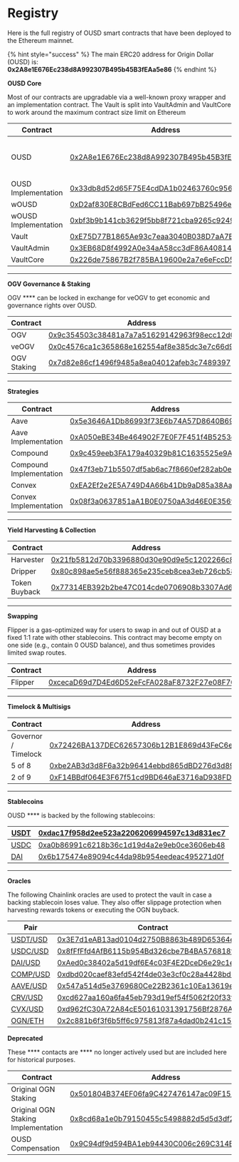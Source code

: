 # Registry

Here is the full registry of OUSD smart contracts that have been deployed to the Ethereum mainnet.

{% hint style="success" %}
The main ERC20 address for Origin Dollar (OUSD) is: \
**0x2A8e1E676Ec238d8A992307B495b45B3fEAa5e86**
{% endhint %}

**OUSD Core**

Most of our contracts are upgradable via a well-known proxy wrapper and an implementation contract. The Vault is split into VaultAdmin and VaultCore to work around the maximum contract size limit on Ethereum

| Contract             | Address                                                                                                               | ENS                                                                                                                                                     |
| -------------------- | --------------------------------------------------------------------------------------------------------------------- | ------------------------------------------------------------------------------------------------------------------------------------------------------- |
| OUSD                 | [0x2A8e1E676Ec238d8A992307B495b45B3fEAa5e86](https://etherscan.io/address/0x2A8e1E676Ec238d8A992307B495b45B3fEAa5e86) | <p><a href="https://etherscan.io/address/ousd.eth">ousd.eth</a> </p><p><a href="https://etherscan.io/address/origindollar.eth">origindollar.eth</a></p> |
| OUSD Implementation  | [0x33db8d52d65F75E4cdDA1b02463760c9561A2aa1](https://etherscan.io/address/0x33db8d52d65F75E4cdDA1b02463760c9561A2aa1) |                                                                                                                                                         |
| wOUSD                | [0xD2af830E8CBdFed6CC11Bab697bB25496ed6FA62](https://etherscan.io/address/0xD2af830E8CBdFed6CC11Bab697bB25496ed6FA62) | [wousd.eth](https://etherscan.io/address/wousd.eth)                                                                                                     |
| wOUSD Implementation | [0xbf3b9b141cb3629f5bb8f721cba9265c92494539](https://etherscan.io/address/0xbf3b9b141cb3629f5bb8f721cba9265c92494539) |                                                                                                                                                         |
| Vault                | [0xE75D77B1865Ae93c7eaa3040B038D7aA7BC02F70](https://etherscan.io/address/0xe75d77b1865ae93c7eaa3040b038d7aa7bc02f70) | [originvault.eth](https://etherscan.io/address/originvault.eth)                                                                                         |
| VaultAdmin           | [0x3EB68D8f4992A0e34aA58cc3dF86A40814078cF6](https://etherscan.io/address/0x3EB68D8f4992A0e34aA58cc3dF86A40814078cF6) |                                                                                                                                                         |
| VaultCore            | [0x226de75867B2f785BA19600e2a7e6eFccD57157B](https://etherscan.io/address/0x226de75867B2f785BA19600e2a7e6eFccD57157B) |                                                                                                                                                         |

****

**OGV Governance & Staking**

OGV **** can be locked in exchange for veOGV to get economic and governance rights over OUSD.&#x20;

| Contract    | Address                                                                                                               | ENS                                                           |
| ----------- | --------------------------------------------------------------------------------------------------------------------- | ------------------------------------------------------------- |
| OGV         | [0x9c354503c38481a7a7a51629142963f98ecc12d0](https://etherscan.io/address/0x9c354503c38481a7a7a51629142963f98ecc12d0) | [ogv.eth](https://etherscan.io/address/ogv.eth)               |
| veOGV       | [0x0c4576ca1c365868e162554af8e385dc3e7c66d9](https://etherscan.io/address/0x0c4576ca1c365868e162554af8e385dc3e7c66d9) | [veogv.eth](https://etherscan.io/address/veogv.eth)           |
| OGV Staking | [0x7d82e86cf1496f9485a8ea04012afeb3c7489397](https://etherscan.io/address/0x7d82e86cf1496f9485a8ea04012afeb3c7489397) | [ogvstaking.eth](https://etherscan.io/address/ogvstaking.eth) |

****

**Strategies**

| Contract                | Address                                                                                                                    |
| ----------------------- | -------------------------------------------------------------------------------------------------------------------------- |
| Aave                    | [0x5e3646A1Db86993f73E6b74A57D8640B69F7e259](https://etherscan.io/address/0x5e3646A1Db86993f73E6b74A57D8640B69F7e259)      |
| Aave Implementation     | [0xA050eBE34Be464902F7E0F7F451f4B5253d57114](https://etherscan.io/address/0xA050eBE34Be464902F7E0F7F451f4B5253d57114)      |
| Compound                | [0x9c459eeb3FA179a40329b81C1635525e9A0Ef094](https://etherscan.io/address/0x9c459eeb3FA179a40329b81C1635525e9A0Ef094)      |
| Compound Implementation | [0x47f3eb71b5507df5ab6ac7f8660ef282ab0e560f](https://etherscan.io/address/0x47f3eb71b5507dF5Ab6aC7F8660Ef282Ab0E560f)      |
| Convex                  | [0xEA2Ef2e2E5A749D4A66b41Db9aD85a38Aa264cb3](https://etherscan.io/address/0xEA2Ef2e2E5A749D4A66b41Db9aD85a38Aa264cb3#code) |
| Convex Implementation   | [0x08f3a0637851aA1B0E0750aA3d46E0E356f349aC](https://etherscan.io/address/0x08f3a0637851aa1b0e0750aa3d46e0e356f349ac#code) |

****

**Yield Harvesting & Collection**

| Contract      | Address                                                                                                                    | ENS                                                                     |
| ------------- | -------------------------------------------------------------------------------------------------------------------------- | ----------------------------------------------------------------------- |
| Harvester     | [0x21fb5812d70b3396880d30e90d9e5c1202266c89](https://etherscan.io/address/0x21fb5812d70b3396880d30e90d9e5c1202266c89#code) | [originharvester.eth](https://etherscan.io/address/originharvester.eth) |
| Dripper       | [0x80c898ae5e56f888365e235ceb8cea3eb726cb58](https://etherscan.io/address/0x80c898ae5e56f888365e235ceb8cea3eb726cb58#code) | [origindripper.eth](https://etherscan.io/address/origindripper.eth)     |
| Token Buyback | [0x77314EB392b2be47C014cde0706908b3307Ad6a9](https://etherscan.io/address/0x77314EB392b2be47C014cde0706908b3307Ad6a9)      | [originbuyback.eth](https://etherscan.io/address/originbuyback.eth)     |

****

**Swapping**

Flipper is a gas-optimized way for users to swap in and out of OUSD at a fixed 1:1 rate with other stablecoins. This contract may become empty on one side (e.g., contain 0 OUSD balance), and thus sometimes provides limited swap routes.

| Contract | Address                                                                                                               | ENS                                                                 |
| -------- | --------------------------------------------------------------------------------------------------------------------- | ------------------------------------------------------------------- |
| Flipper  | [0xcecaD69d7D4Ed6D52eFcFA028aF8732F27e08F70](https://etherscan.io/address/0xcecaD69d7D4Ed6D52eFcFA028aF8732F27e08F70) | [originflipper.eth](https://etherscan.io/address/originflipper.eth) |

****

**Timelock & Multisigs**

| Contract            | Address                                                                                                               | ENS                                                                                                                                         |
| ------------------- | --------------------------------------------------------------------------------------------------------------------- | ------------------------------------------------------------------------------------------------------------------------------------------- |
| Governor / Timelock | [0x72426BA137DEC62657306b12B1E869d43FeC6eC7](https://etherscan.io/address/0x72426BA137DEC62657306b12B1E869d43FeC6eC7) | [origingovernor.eth](https://etherscan.io/address/origingovernor.eth) [origintimelock.eth](https://etherscan.io/address/origintimelock.eth) |
| 5 of 8              | [0xbe2AB3d3d8F6a32b96414ebbd865dBD276d3d899](https://etherscan.io/address/0xbe2AB3d3d8F6a32b96414ebbd865dBD276d3d899) | [originprotocol.eth](https://etherscan.io/address/originprotocol.eth)                                                                       |
| 2 of 9              | [0xF14BBdf064E3F67f51cd9BD646aE3716aD938FDC](https://etherscan.io/address/0xF14BBdf064E3F67f51cd9BD646aE3716aD938FDC) | [originstrategist.eth](https://etherscan.io/address/originstrategist.eth)                                                                   |

****

**Stablecoins**

OUSD **** is backed by the following stablecoins:

| [USDT](https://etherscan.io/address/0x52BEBd3d7f37EC4284853Fd5861Ae71253A7F428) | [0xdac17f958d2ee523a2206206994597c13d831ec7](https://etherscan.io/address/0x52BEBd3d7f37EC4284853Fd5861Ae71253A7F428) |
| ------------------------------------------------------------------------------- | --------------------------------------------------------------------------------------------------------------------- |
| [USDC](https://etherscan.io/address/0x52BEBd3d7f37EC4284853Fd5861Ae71253A7F428) | [0xa0b86991c6218b36c1d19d4a2e9eb0ce3606eb48](https://etherscan.io/address/0x52BEBd3d7f37EC4284853Fd5861Ae71253A7F428) |
| [DAI](https://etherscan.io/address/0x52BEBd3d7f37EC4284853Fd5861Ae71253A7F428)  | [0x6b175474e89094c44da98b954eedeac495271d0f](https://etherscan.io/address/0x52BEBd3d7f37EC4284853Fd5861Ae71253A7F428) |

****

**Oracles**

The following Chainlink oracles are used to protect the vault in case a backing stablecoin loses value. They also offer slippage protection when harvesting rewards tokens or executing the OGN buyback.

| Pair                                                                      | Contract                                                                                                              |
| ------------------------------------------------------------------------- | --------------------------------------------------------------------------------------------------------------------- |
| [USDT/USD](https://data.chain.link/ethereum/mainnet/stablecoins/usdt-usd) | [0x3E7d1eAB13ad0104d2750B8863b489D65364e32D](https://etherscan.io/address/0x3E7d1eAB13ad0104d2750B8863b489D65364e32D) |
| [USDC/USD](https://data.chain.link/ethereum/mainnet/stablecoins/usdc-usd) | [0x8fFfFfd4AfB6115b954Bd326cbe7B4BA576818f6](https://etherscan.io/address/0x8fFfFfd4AfB6115b954Bd326cbe7B4BA576818f6) |
| [DAI/USD](https://data.chain.link/ethereum/mainnet/stablecoins/dai-usd)   | [0xAed0c38402a5d19df6E4c03F4E2DceD6e29c1ee9](https://etherscan.io/address/0xAed0c38402a5d19df6E4c03F4E2DceD6e29c1ee9) |
| [COMP/USD](https://data.chain.link/ethereum/mainnet/crypto-usd/comp-usd)  | [0xdbd020caef83efd542f4de03e3cf0c28a4428bd5](https://etherscan.io/address/0xdbd020caef83efd542f4de03e3cf0c28a4428bd5) |
| [AAVE/USD](https://data.chain.link/ethereum/mainnet/crypto-usd/aave-usd)  | [0x547a514d5e3769680Ce22B2361c10Ea13619e8a9](https://etherscan.io/address/0x547a514d5e3769680Ce22B2361c10Ea13619e8a9) |
| [CRV/USD](https://data.chain.link/ethereum/mainnet/crypto-usd/crv-usd)    | [0xcd627aa160a6fa45eb793d19ef54f5062f20f33f](https://etherscan.io/address/0xcd627aa160a6fa45eb793d19ef54f5062f20f33f) |
| [CVX/USD](https://data.chain.link/ethereum/mainnet/crypto-usd/cvx-usd)    | [0xd962fC30A72A84cE50161031391756Bf2876Af5D](https://etherscan.io/address/0xd962fC30A72A84cE50161031391756Bf2876Af5D) |
| [OGN/ETH](https://data.chain.link/ethereum/mainnet/crypto-eth/ogn-eth)    | [0x2c881b6f3f6b5ff6c975813f87a4dad0b241c15b](https://etherscan.io/address/0x2c881b6f3f6b5ff6c975813f87a4dad0b241c15b) |

**Deprecated**

These **** contacts are **** no longer actively used but are included here for historical purposes.

| Contract                            | Address                                                                                                               |
| ----------------------------------- | --------------------------------------------------------------------------------------------------------------------- |
| Original OGN Staking                | [0x501804B374EF06fa9C427476147ac09F1551B9A0](https://etherscan.io/address/0x501804B374EF06fa9C427476147ac09F1551B9A0) |
| Original OGN Staking Implementation | [0x8cd68a1e0b79150455c5498882d5d5d3df2dde08](https://etherscan.io/address/0x8cd68a1e0b79150455c5498882d5d5d3df2dde08) |
| OUSD Compensation                   | [0x9C94df9d594BA1eb94430C006c269C314B1A8281](https://etherscan.io/address/0x9C94df9d594BA1eb94430C006c269C314B1A8281) |

&#x20;
